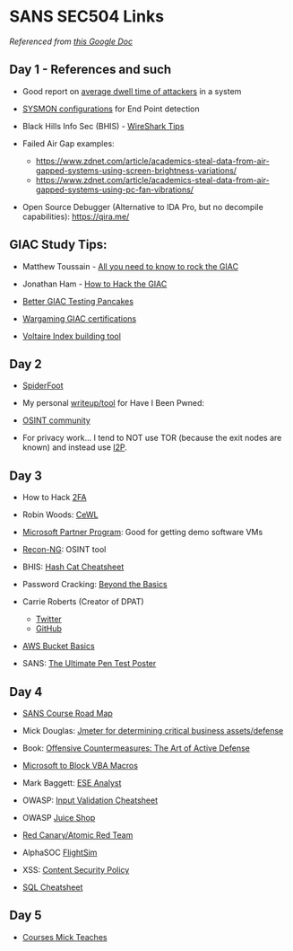 # SANS SEC504 Links <!-- omit in toc -->

_Referenced from [this Google Doc](https://docs.google.com/document/d/1AhFFRfZgvJHSYSOQ79grEiS_kWNR5g7klmEECgTK9gw/edit)_


## Day 1 - References and such

- Good report on [average dwell time of attackers](https://www.verizon.com/business/resources/reports/2021/2021-data-breach-investigations-report.pdf) in a system

- [SYSMON configurations](https://github.com/olafhartong/sysmon-modular) for End Point detection

- Black Hills Info Sec (BHIS) - [WireShark Tips](https://www.blackhillsinfosec.com/getting-started-with-wireshark/)

- Failed Air Gap examples:
    - https://www.zdnet.com/article/academics-steal-data-from-air-gapped-systems-using-screen-brightness-variations/
    - https://www.zdnet.com/article/academics-steal-data-from-air-gapped-systems-using-pc-fan-vibrations/

- Open Source Debugger (Alternative to IDA Pro, but no decompile capabilities):
https://qira.me/


## GIAC Study Tips: 

- Matthew Toussain - [All you need to know to rock the GIAC](https://youtu.be/jYQ88CYGS8s)

- Jonathan Ham - [How to Hack the GIAC](https://jhamcorp.com/Downloads/How_to_Hack_the_GIAC.pdf)

- [Better GIAC Testing Pancakes](https://tisiphone.net/2015/08/18/giac-testing/)

- [Wargaming GIAC certifications](https://www.opensecurity.io/blog/wargaming-giac-certifications)

- [Voltaire Index building tool](https://voltaire.publickey.io/)

## Day 2

- [SpiderFoot](https://www.spiderfoot.net/)

- My personal [writeup/tool](https://www.parityinfosec.com/blogunlinked/is-your-password-compromised-safely-check-haveibeenpwnedcom) for Have I Been Pwned:

- [OSINT community](https://osintcurio.us/)

- For privacy work... I tend to NOT use TOR (because the exit nodes are known) and instead use [I2P](https://en.wikipedia.org/wiki/I2P).

## Day 3

- How to Hack [2FA](
https://www.knowbe4.com/hubfs/12+_Ways_to_Hack_Two-Factor_Authentication-1.pdf)

- Robin Woods: [CeWL](
https://github.com/digininja/CeWL)

- [Microsoft Partner Program](https://partner.microsoft.com/): Good for getting demo software VMs

- [Recon-NG](
https://github.com/lanmaster53/recon-ng): OSINT tool

- BHIS: [Hash Cat Cheatsheet](https://www.blackhillsinfosec.com/wp-content/uploads/2020/09/HashcatCheatSheet.v2018.1b.pdf)

- Password Cracking: [Beyond the Basics](https://www.sans.org/webcasts/password-cracking-basics-109065/)

- Carrie Roberts (Creator of DPAT)
  - [Twitter](https://twitter.com/oroneequalsone)
  - [GitHub](https://github.com/clr2of8)

- [AWS Bucket Basics](https://docs.aws.amazon.com/AmazonS3/latest/userguide/access-bucket-intro.html)

- SANS: [The Ultimate Pen Test Poster](https://sansorg.egnyte.com/dl/AqGlsvUElS)

## Day 4

- [SANS Course Road Map](https://www.sans.org/cyber-security-skills-roadmap/)

- Mick Douglas: [Jmeter for determining critical business assets/defense](https://twitter.com/bettersafetynet/status/1392491808114941952)

- Book: [Offensive Countermeasures: The Art of Active Defense](https://www.blackhillsinfosec.com/projects/books/)

- [Microsoft to Block VBA Macros](https://www.theverge.com/2022/2/7/22922032/microsoft-block-office-vba-macros-default-change)

- Mark Baggett: [ESE Analyst](https://github.com/MarkBaggett/ese-analyst)

- OWASP: [Input Validation Cheatsheet](https://cheatsheetseries.owasp.org/cheatsheets/Input_Validation_Cheat_Sheet.html)

- OWASP [Juice Shop](https://github.com/juice-shop/juice-shop)

- [Red Canary/Atomic Red Team](https://github.com/redcanaryco/atomic-red-team)

- AlphaSOC [FlightSim](https://github.com/alphasoc/flightsim)

- XSS: [Content Security Policy](https://developer.mozilla.org/en-US/docs/Web/HTTP/CSP)

- [SQL Cheatsheet](https://pentestmonkey.net/cheat-sheet/sql-injection/mysql-sql-injection-cheat-sheet)

## Day 5
- [Courses Mick Teaches](https://www.sans.org/profiles/mick-douglas/)

